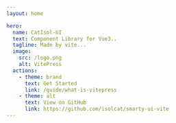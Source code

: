 ```yaml
---
layout: home

hero:
  name: CatIsol-UI
  text: Component Library for Vue3..
  tagline: Made by vite...
  image:
    src: /logo.png
    alt: VitePress
  actions:
    - theme: brand
      text: Get Started
      link: /guide/what-is-vitepress
    - theme: alt
      text: View on GitHub
      link: https://github.com/isolcat/smarty-ui-vite
---
```

